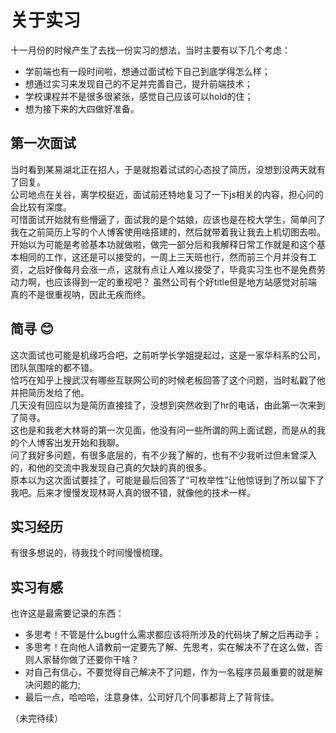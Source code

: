 # 关于实习
十一月份的时候产生了去找一份实习的想法，当时主要有以下几个考虑：
- 学前端也有一段时间啦，想通过面试检下自己到底学得怎么样；
- 想通过实习来发现自己的不足并完善自己，提升前端技术；
- 学校课程并不是很多很紧张，感觉自己应该可以hold的住；
- 想为接下来的大四做好准备。

## 第一次面试
当时看到某易湖北正在招人，于是就抱着试试的心态投了简历，没想到没两天就有了回复。  
公司地点在关谷，离学校挺近，面试前还特地复习了一下js相关的内容，担心问的会比较有深度。  
可惜面试开始就有些懵逼了，面试我的是个姑娘，应该也是在校大学生，简单问了我在之前简历上写的个人博客使用啥搭建的，然后就带着我让我去上机切图去啦。  
开始以为可能是考验基本功就做啦，做完一部分后和我解释日常工作就是和这个基本相同的工作，这还是可以接受的，一周上三天班也行，然而前三个月并没有工资，之后好像每月会涨一点，这就有点让人难以接受了，毕竟实习生也不是免费劳动力啊，也应该得到一定的重视吧？
虽然公司有个好title但是地方站感觉对前端真的不是很重视呐，因此无疾而终。

## 简寻 :blush:
这次面试也可能是机缘巧合吧，之前听学长学姐提起过，这是一家华科系的公司，团队氛围啥的都不错。  
恰巧在知乎上搜武汉有哪些互联网公司的时候老板回答了这个问题，当时私戳了他并把简历发给了他。  
几天没有回应以为是简历直接挂了，没想到突然收到了hr的电话，由此第一次来到了简寻。  
这也是和我老大林哥的第一次见面，他没有问一些所谓的网上面试题，而是从的我的个人博客出发开始和我聊。  
问了我好多问题，有很多底层的，有不少我了解的，也有不少我听过但未曾深入的，和他的交流中我发现自己真的欠缺的真的很多。  
原本以为这次面试要挂了，可能是最后回答了“可枚举性”让他惊讶到了所以留下了我吧。后来才慢慢发现林哥人真的很不错，就像他的技术一样。

## 实习经历

有很多想说的，待我找个时间慢慢梳理。

## 实习有感
也许这是最需要记录的东西：
- 多思考！不管是什么bug什么需求都应该将所涉及的代码块了解之后再动手；
- 多思考！在向他人请教前一定要先了解、先思考，实在解决不了在这么做，否则人家替你做了还要你干啥？
- 对自己有信心，不要觉得自己解决不了问题，作为一名程序员最重要的就是解决问题的能力;
- 最后一点，哈哈哈，注意身体，公司好几个同事都背上了背背佳。  

（未完待续）
